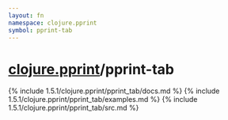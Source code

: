 ```yaml
---
layout: fn
namespace: clojure.pprint
symbol: pprint-tab
---
```


# [clojure.pprint](../)/pprint-tab

{% include 1.5.1/clojure.pprint/pprint_tab/docs.md %}
{% include 1.5.1/clojure.pprint/pprint_tab/examples.md %}
{% include 1.5.1/clojure.pprint/pprint_tab/src.md %}

